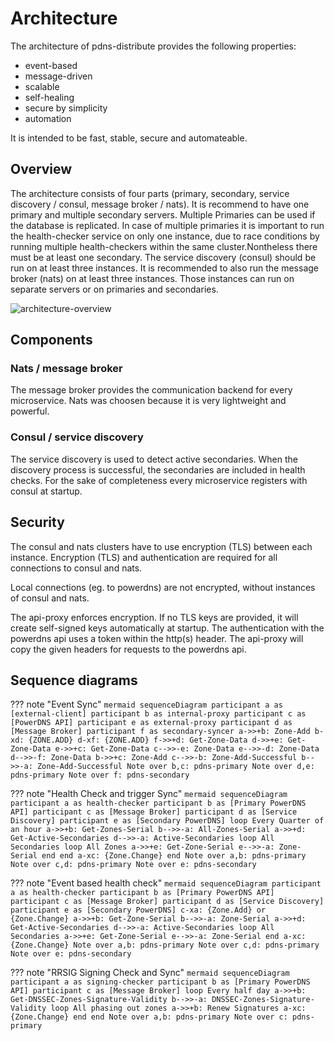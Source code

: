 # Architecture

The architecture of pdns-distribute provides the following properties:

* event-based
* message-driven
* scalable
* self-healing
* secure by simplicity
* automation

It is intended to be fast, stable, secure and automateable.

## Overview

The architecture consists of four parts (primary, secondary, service discovery / consul, message broker / nats).
It is recommend to have one primary and multiple secondary servers. Multiple Primaries can be used if the database is replicated. In case of multiple
primaries it is important to run the health-checker service on only one instance, due to race conditions by running
multiple health-checkers within the same cluster.Nontheless there must be at least one secondary. The service discovery (consul)
should be run on at least three instances. It is recommended to also run the message broker (nats) on at least three
instances. Those instances can run on separate servers or on primaries and secondaries.

![architecture-overview](../img/pdns-distribute-architecture.png)

## Components
### Nats / message broker 
The message broker provides the communication backend for every microservice. Nats was choosen because it is very lightweight and
powerful.

### Consul / service discovery
The service discovery is used to detect active secondaries. When the discovery process is successful, the secondaries are included in health checks. For the
sake of completeness every microservice registers with consul at startup.

## Security
The consul and nats clusters have to use encryption (TLS) between each instance. Encryption (TLS) and authentication 
are required for all connections to consul and nats. 

Local connections (eg. to powerdns) are not encrypted, without instances of consul and nats.

The api-proxy enforces encryption. If no TLS keys are provided, it will create self-signed keys automatically at startup.
The authentication with the powerdns api uses a token within the http(s) header. The api-proxy will copy the given headers for
requests to the powerdns api.

## Sequence diagrams

??? note "Event Sync"
    ```mermaid
        sequenceDiagram
        participant a as [external-client]
        participant b as internal-proxy
        participant c as [PowerDNS API]
        participant e as external-proxy
        participant d as [Message Broker]
        participant f as secondary-syncer
        a->>+b: Zone-Add
        b-xd: {ZONE.ADD}
        d-xf: {ZONE.ADD}
        f->>+d: Get-Zone-Data
        d->>+e: Get-Zone-Data
        e->>+c: Get-Zone-Data
        c-->>-e: Zone-Data
        e-->>-d: Zone-Data
        d-->>-f: Zone-Data
        b->>+c: Zone-Add
        c-->>-b: Zone-Add-Successful
        b-->>-a: Zone-Add-Successful
        Note over b,c: pdns-primary
        Note over d,e: pdns-primary
        Note over f: pdns-secondary
    ```

??? note "Health Check and trigger Sync"
    ```mermaid
        sequenceDiagram
            participant a as health-checker
            participant b as [Primary PowerDNS API]
            participant c as [Message Broker]
            participant d as [Service Discovery]
            participant e as [Secondary PowerDNS]
            loop Every Quarter of an hour
            a->>+b: Get-Zones-Serial
            b-->>-a: All-Zones-Serial
            a->>+d: Get-Active-Secondaries
            d-->>-a: Active-Secondaries
            loop All Secondaries
            loop All Zones
            a->>+e: Get-Zone-Serial
            e-->>-a: Zone-Serial
            end
            end
            a-xc: {Zone.Change}
            end
            Note over a,b: pdns-primary
            Note over c,d: pdns-primary
            Note over e: pdns-secondary
    ```

??? note "Event based health check"
    ```mermaid
        sequenceDiagram
            participant a as health-checker
            participant b as [Primary PowerDNS API]
            participant c as [Message Broker]
            participant d as [Service Discovery]
            participant e as [Secondary PowerDNS]
            c-xa: {Zone.Add} or {Zone.Change}
            a->>+b: Get-Zone-Serial
            b-->>-a: Zone-Serial
            a->>+d: Get-Active-Secondaries
            d-->>-a: Active-Secondaries
            loop All Secondaries
            a->>+e: Get-Zone-Serial
            e-->>-a: Zone-Serial
            end
            a-xc: {Zone.Change}
            Note over a,b: pdns-primary
            Note over c,d: pdns-primary
            Note over e: pdns-secondary
    ```

??? note "RRSIG Signing Check and Sync"
    ```mermaid
        sequenceDiagram
            participant a as signing-checker
            participant b as [Primary PowerDNS API]
            participant c as [Message Broker]
            loop Every half day
            a->>+b: Get-DNSSEC-Zones-Signature-Validity
            b-->>-a: DNSSEC-Zones-Signature-Validity
            loop All phasing out zones
            a->>+b: Renew Signatures
            a-xc: {Zone.Change}
            end
            end
            Note over a,b: pdns-primary
            Note over c: pdns-primary
    ```
